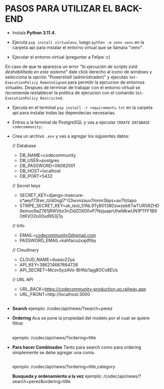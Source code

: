 # PASOS PARA UTILIZAR EL BACK-END

-  Instala **Python 3.11.4**.

-  Ejecuta `pip install virtualenv`, luego `python -m venv venv` en la carpeta api para instalar el entorno virtual que se llamara "venv".

-  Ejecutar el entorno virtual (preguntar a Felipe :c)

En caso de que te aparezca un error _"la ejecución de scripts está deshabilitada en este sistema"_ dale click derecho al icono de windows y selecciona la opción "Powershell (administrador)" y ejecutas `Set-ExecutionPolicy RemoteSigned` para permitir la ejecucion de entornos virtuales. Despues de terminar de trabajar con el entorno virtual se recomienda restablecer la politica de ejecucion con el comando `Set-ExecutionPolicy Restricted`.

-  Ejecuta en el terminal `pip install -r requirements.txt` en la carpeta api para instalar todas las dependecias necesarias.

-  Entras a la terminal de PostgreSQL y vas a ejecutar `CREATE DATABASE codecommunity;`

-  Crea un archivo `.env` y vas a agregar los siguientes datos:

   // Database
   - DB_NAME=codecommunity
   - DB_USER=postgres
   - DB_PASSWORD=06082001
   - DB_HOST=localhost
   - DB_PORT=5432

   // Secret keys
   - SECRET_KEY=django-insecure-s*aeyf73twr_tzl40xgl7^((3wvnzauv7mnm3bps+av7h)tapo
   - STRIPE_SECRET_KEY=sk_test_51NL9TyB0138Dzwzeb6TwTUR5RZHD9emoo9aZ761jRWVbz3nZldZOX00vP7NzjuaprUheMkwUN1PTFF1B9OtKVO2o00xd9S3jTp

   // Info
   - EMAIL=codecommunity0@gmail.com
   - PASSWORD_EMAIL=kahfacuzxajdfiby

   // Cloudinary
   - CLOUD_NAME=duaao22ya
   - API_KEY=386214687664726
   - API_SECRET=McovSyzAVo-BHNz1ajg8OCs8EUs

   // URL API
   - URL_BACK=https://codecommunity-production.up.railway.app
   - URL_FRONT=http://localhost:3000

##

-  **Search**
   ejemplo: /codec/api/news/?search=perez

-  **Ordering**
   Aca se pone la propiedad del modelo por el cual se quiere filtrar

   ##

   ejemplo: /codec/api/news/?ordering=title

-  **Para hacer Combinados**
   Tanto para search como para ordering simplemente se debe agregar una coma.

   ##

   ejemplo: /codec/api/news/?ordering=title,category

   **Busqueda y ordenamiento a la vez**
   ejemplo: /codec/api/news/?search=perez&ordering=title
